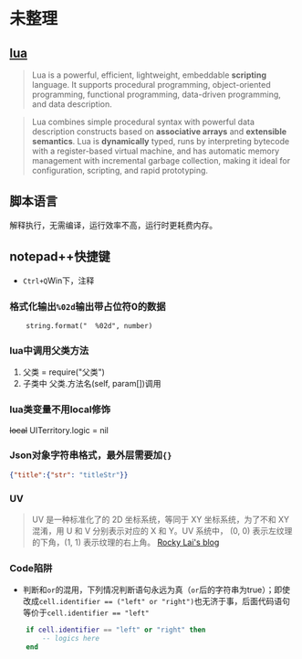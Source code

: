 # 未整理

## [lua](https://www.lua.org/about.html)
> Lua is a powerful, efficient, lightweight, embeddable **scripting** language. It supports procedural programming, object-oriented programming, functional programming, data-driven programming, and data description.

> Lua combines simple procedural syntax with powerful data description constructs based on **associative arrays** and **extensible semantics**. Lua is **dynamically** typed, runs by interpreting bytecode with a register-based virtual machine, and has automatic memory management with incremental garbage collection, making it ideal for configuration, scripting, and rapid prototyping.

## 脚本语言
解释执行，无需编译，运行效率不高，运行时更耗费内存。

## notepad++快捷键
- `Ctrl+Q`Win下，注释

### 格式化输出`%02d`输出带占位符0的数据
```
    string.format("  %02d", number)
```

### lua中调用父类方法
1. 父类 = require("父类")
2. 子类中 父类.方法名(self, param[])调用

### lua类变量不用local修饰
~~local~~ UITerritory.logic = nil

### Json对象字符串格式，最外层需要加`{}`

  ```Json
  {"title":{"str": "titleStr"}}
  ```

### UV
> UV 是一种标准化了的 2D 坐标系统，等同于 XY 坐标系统，为了不和 XY 混淆，用 U 和 V 分别表示对应的 X 和 Y。UV 系统中， (0, 0) 表示左纹理的下角，(1, 1) 表示纹理的右上角。
[Rocky Lai's blog](http://blog.shuiguzi.com/2016/07/03/TilingAndOffset/)

### Code陷阱
- 判断和`or`的混用，下列情况判断语句永远为真（`or`后的字符串为true）；即使改成`cell.identifier == ("left" or "right")`也无济于事，后面代码语句等价于`cell.identifier == "left"`
```lua
	if cell.identifier == "left" or "right" then
		-- logics here
	end
```